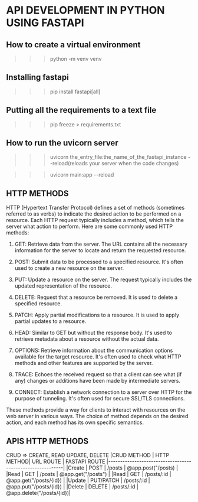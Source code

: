 # API DEVELOPMENT IN PYTHON USING FASTAPI

## How to create a virtual environment

> > > python -m venv venv

## Installing fastapi

> > > pip install fastapi[all]

## Putting all the requirements to a text file

> > > pip freeze > requirements.txt

## How to run the uvicorn server

> > > uvicorn the_entry_file:the_name_of_the_fastapi_instance --reload(reloads your server when the code changes)

> > > uvicorn main:app --reload

## HTTP METHODS

HTTP (Hypertext Transfer Protocol) defines a set of methods (sometimes referred to as verbs) to indicate the desired action to be performed on a resource. Each HTTP request typically includes a method, which tells the server what action to perform. Here are some commonly used HTTP methods:

1. GET: Retrieve data from the server. The URL contains all the necessary information for the server to locate and return the requested resource.

2. POST: Submit data to be processed to a specified resource. It's often used to create a new resource on the server.

3. PUT: Update a resource on the server. The request typically includes the updated representation of the resource.

4. DELETE: Request that a resource be removed. It is used to delete a specified resource.

5. PATCH: Apply partial modifications to a resource. It is used to apply partial updates to a resource.

6. HEAD: Similar to GET but without the response body. It's used to retrieve metadata about a resource without the actual data.

7. OPTIONS: Retrieve information about the communication options available for the target resource. It's often used to check what HTTP methods and other features are supported by the server.

8. TRACE: Echoes the received request so that a client can see what (if any) changes or additions have been made by intermediate servers.

9. CONNECT: Establish a network connection to a server over HTTP for the purpose of tunneling. It's often used for secure SSL/TLS connections.

These methods provide a way for clients to interact with resources on the web server in various ways. The choice of method depends on the desired action, and each method has its own specific semantics.

## APIS HTTP METHODS

CRUD => CREATE, READ UPDATE, DELETE
|CRUD METHOD | HTTP METHOD| URL ROUTE | FASTAPI ROUTE
|-----------------------------------------------------------|
|Create | POST | /posts | @app.post("/posts) |
|Read | GET | /posts | @app.get("/posts") |
|Read | GET | /posts/:id | @app.get("/posts/{id}) |
|Update | PUT/PATCH | /posts/:id | @app.put("/posts/{id}) |
|Delete | DELETE | /posts/:id | @app.delete("/posts/{id})|
